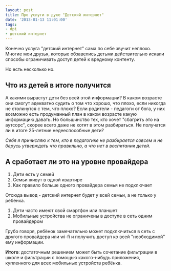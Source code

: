 ```yaml
---
layout: post
title: Про услуги в духе "Детский интернет"
date: '2013-01-13 11:01:00'
tags:
- dpi
- детский интернет
---
```


Конечно услуга "детский интернет" сама по себе звучит неплохо. Многие мои друзья, которые обзавелись детьми действительно искали способы ограничивать доступ детей к вредному контенту. 

Но есть несколько но.

## Что из детей в итоге получится

А какими вырастут дети без всей этой информации? В каком возрасте они смогут адекватно судить о том что хорошо, что плохо, если никогда не столкнутся с тем, что плохо? Если родители - педагоги от бога, у них возможно есть продуманный план в каком возрасте какую информацию давать. Но большинство тех, кто хочет "сбагрить это на аутсорс", скорее всего даже не хотят в этом разбираться. Не получатся ли в итоге 25-летние недееспособные дети?

_Себя я причисляю к тем, кто в педагогике не разбирается совсем и не берусь утверждать что правильно, а что нет в воспитании детей._

## А сработает ли это на уровне провайдера

1. Дети есть у семей
2. Семьи живут в одной квартире
3. Как правило больше одного провайдера семья не подключает

Отсюда вывод - детский интернет будет у всей семьи, а не только у ребёнка.

1. Дети часто имеют свой смартфон или планшет
2. Мобильные устройства не ограничены в доступе в сеть одним провайдером

Грубо говоря, ребёнок замечательно может подключиться в сеть с другого провайдера или wi-fi и получить доступ ко всей "необходимой" ему информации.

**Итого**: достаточным решением может быть сочетание фильтрации в школе и фильтрации с помощью какого-нибудь приложения, купленного для всех мобильных устройств ребёнка.
